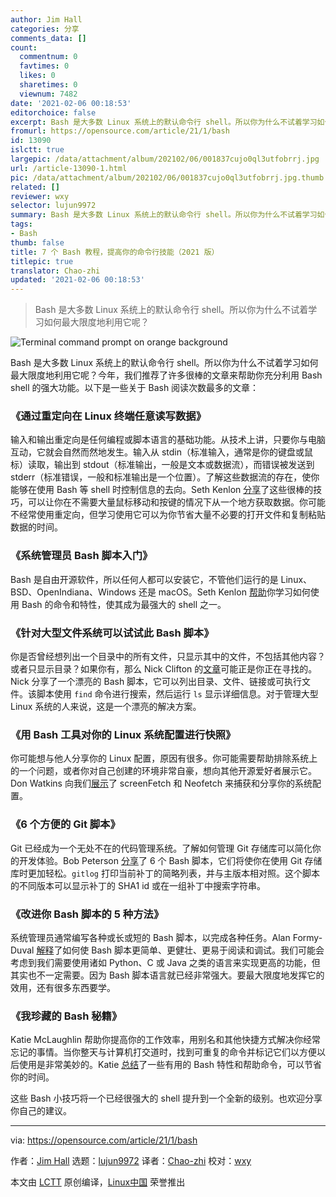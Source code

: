 ```yaml
---
author: Jim Hall
categories: 分享
comments_data: []
count:
  commentnum: 0
  favtimes: 0
  likes: 0
  sharetimes: 0
  viewnum: 7482
date: '2021-02-06 00:18:53'
editorchoice: false
excerpt: Bash 是大多数 Linux 系统上的默认命令行 shell。所以你为什么不试着学习如何最大限度地利用它呢？
fromurl: https://opensource.com/article/21/1/bash
id: 13090
islctt: true
largepic: /data/attachment/album/202102/06/001837cujo0ql3utfobrrj.jpg
url: /article-13090-1.html
pic: /data/attachment/album/202102/06/001837cujo0ql3utfobrrj.jpg.thumb.jpg
related: []
reviewer: wxy
selector: lujun9972
summary: Bash 是大多数 Linux 系统上的默认命令行 shell。所以你为什么不试着学习如何最大限度地利用它呢？
tags:
- Bash
thumb: false
title: 7 个 Bash 教程，提高你的命令行技能（2021 版）
titlepic: true
translator: Chao-zhi
updated: '2021-02-06 00:18:53'
---
```



> 
> Bash 是大多数 Linux 系统上的默认命令行 shell。所以你为什么不试着学习如何最大限度地利用它呢？
> 
> 
> 


![](/data/attachment/album/202102/06/001837cujo0ql3utfobrrj.jpg "Terminal command prompt on orange background")


Bash 是大多数 Linux 系统上的默认命令行 shell。所以你为什么不试着学习如何最大限度地利用它呢？今年，我们推荐了许多很棒的文章来帮助你充分利用 Bash shell 的强大功能。以下是一些关于 Bash 阅读次数最多的文章：


### 《通过重定向在 Linux 终端任意读写数据》


输入和输出重定向是任何编程或脚本语言的基础功能。从技术上讲，只要你与电脑互动，它就会自然而然地发生。输入从 stdin（标准输入，通常是你的键盘或鼠标）读取，输出到 stdout（标准输出，一般是文本或数据流），而错误被发送到 stderr（标准错误，一般和标准输出是一个位置）。了解这些数据流的存在，使你能够在使用 Bash 等 shell 时控制信息的去向。Seth Kenlon [分享](/article-12385-1.html)了这些很棒的技巧，可以让你在不需要大量鼠标移动和按键的情况下从一个地方获取数据。你可能不经常使用重定向，但学习使用它可以为你节省大量不必要的打开文件和复制粘贴数据的时间。


### 《系统管理员 Bash 脚本入门》


Bash 是自由开源软件，所以任何人都可以安装它，不管他们运行的是 Linux、BSD、OpenIndiana、Windows 还是 macOS。Seth Kenlon [帮助](https://opensource.com/article/20/4/bash-sysadmins-ebook)你学习如何使用 Bash 的命令和特性，使其成为最强大的 shell 之一。


### 《针对大型文件系统可以试试此 Bash 脚本》


你是否曾经想列出一个目录中的所有文件，只显示其中的文件，不包括其他内容？或者只显示目录？如果你有，那么 Nick Clifton 的[文章](/article-12025-1.html)可能正是你正在寻找的。Nick 分享了一个漂亮的 Bash 脚本，它可以列出目录、文件、链接或可执行文件。该脚本使用 `find` 命令进行搜索，然后运行 `ls` 显示详细信息。对于管理大型 Linux 系统的人来说，这是一个漂亮的解决方案。


### 《用 Bash 工具对你的 Linux 系统配置进行快照》


你可能想与他人分享你的 Linux 配置，原因有很多。你可能需要帮助排除系统上的一个问题，或者你对自己创建的环境非常自豪，想向其他开源爱好者展示它。Don Watkins 向我们[展示](https://opensource.com/article/20/1/screenfetch-neofetch)了 screenFetch 和 Neofetch 来捕获和分享你的系统配置。


### 《6 个方便的 Git 脚本》


Git 已经成为一个无处不在的代码管理系统。了解如何管理 Git 存储库可以简化你的开发体验。Bob Peterson [分享](/article-11797-1.html)了 6 个 Bash 脚本，它们将使你在使用 Git 存储库时更加轻松。`gitlog` 打印当前补丁的简略列表，并与主版本相对照。这个脚本的不同版本可以显示补丁的 SHA1 id 或在一组补丁中搜索字符串。


### 《改进你 Bash 脚本的 5 种方法》


系统管理员通常编写各种或长或短的 Bash 脚本，以完成各种任务。Alan Formy-Duval [解释](https://opensource.com/article/20/1/improve-bash-scripts)了如何使 Bash 脚本更简单、更健壮、更易于阅读和调试。我们可能会考虑到我们需要使用诸如 Python、C 或 Java 之类的语言来实现更高的功能，但其实也不一定需要。因为 Bash 脚本语言就已经非常强大。要最大限度地发挥它的效用，还有很多东西要学。


### 《我珍藏的 Bash 秘籍》


Katie McLaughlin 帮助你提高你的工作效率，用别名和其他快捷方式解决你经常忘记的事情。当你整天与计算机打交道时，找到可重复的命令并标记它们以方便以后使用是非常美妙的。Katie [总结](/article-11841-1.html)了一些有用的 Bash 特性和帮助命令，可以节省你的时间。


这些 Bash 小技巧将一个已经很强大的 shell 提升到一个全新的级别。也欢迎分享你自己的建议。




---


via: <https://opensource.com/article/21/1/bash>


作者：[Jim Hall](https://opensource.com/users/jim-hall) 选题：[lujun9972](https://github.com/lujun9972) 译者：[Chao-zhi](https://github.com/Chao-zhi) 校对：[wxy](https://github.com/wxy)


本文由 [LCTT](https://github.com/LCTT/TranslateProject) 原创编译，[Linux中国](https://linux.cn/) 荣誉推出